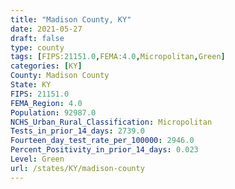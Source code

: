 ```yaml
---
title: "Madison County, KY"
date: 2021-05-27
draft: false
type: county
tags: [FIPS:21151.0,FEMA:4.0,Micropolitan,Green]
categories: [KY]
County: Madison County
State: KY
FIPS: 21151.0
FEMA_Region: 4.0
Population: 92987.0
NCHS_Urban_Rural_Classification: Micropolitan
Tests_in_prior_14_days: 2739.0
Fourteen_day_test_rate_per_100000: 2946.0
Percent_Positivity_in_prior_14_days: 0.023
Level: Green
url: /states/KY/madison-county
---
```



